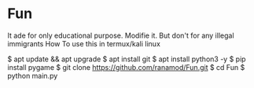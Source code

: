 # Fun
It ade for only educational purpose. Modifie it. But don't for any illegal immigrants 
How To use this in termux/kali linux


$ apt update && apt upgrade
$ apt install git
$ apt install python3 -y
$ pip install pygame
$ git clone https://github.com/ranamod/Fun.git
$ cd Fun
$ python main.py

